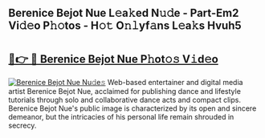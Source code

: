 ## Berenice Bejot Nue L𝚎a𝚔ed N𝚞𝚍e - Part-Em2 Vi𝚍𝚎o P𝚑𝚘tos - H𝚘𝚝 O𝚗𝚕yf𝚊ns L𝚎a𝚔s Hvuh5

# <h2><a href="http://kfajs11.oniu.top/?m=Berenice+Bejot+Nue">🔗👉 🔴 Berenice Bejot Nue P𝚑ot𝚘𝚜 V𝚒d𝚎o</a></h2>

[![Berenice Bejot Nue Nu𝚍e𝚜](https://i.imgur.com/0qMVB7G.gif)](http://kfajs11.oniu.top/?m=Berenice+Bejot+Nue)
Web-based entertainer and digital media artist Berenice Bejot Nue, acclaimed for publishing dance and lifestyle tutorials through solo and collaborative dance acts and compact clips. Berenice Bejot Nue's public image is characterized by its open and sincere demeanor, but the intricacies of his personal life remain shrouded in secrecy.  
